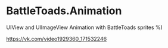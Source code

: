 # BattleToads.Animation

UIView and UIImageView Animation with BattleToads sprites %)

https://vk.com/video1929360_171532246
